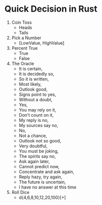 # Quick Decision in Rust

1. Coin Toss
   - Heads
   - Tails
2. Pick a Number
   - [LowValue, HighValue]
3. Percent True
   - True
   - False
4. The Oracle
	- It is certain,
	- It is decidedly so,
	- So it is written,
   - Most likely, 
	- Outlook good,
	- Signs point to yes,
	- Without a doubt,
   - Yes,
	- You may rely on it,
	- Don't count on it,
	- My reply is no,
   - My sources say no,
	- No,
	- Not a chance,
	- Outlook not so good,
   - Very doubtful,
	- You must be joking,
	- The spirits say no,
	- Ask again later,
   - Cannot predict now,
	- Concentrate and ask again,
   - Reply hazy, try again,
	- The future is uncertain,
	- I have no answer at this time
5. Roll Dice
   - <num>d{4,6,8,10,12,20,100}[+<num>]
